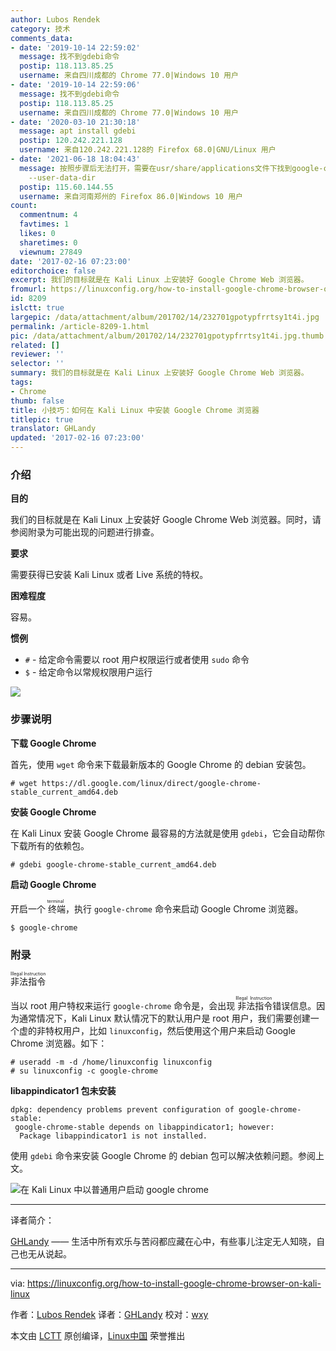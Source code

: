 ```yaml
---
author: Lubos Rendek
category: 技术
comments_data:
- date: '2019-10-14 22:59:02'
  message: 找不到gdebi命令
  postip: 118.113.85.25
  username: 来自四川成都的 Chrome 77.0|Windows 10 用户
- date: '2019-10-14 22:59:06'
  message: 找不到gdebi命令
  postip: 118.113.85.25
  username: 来自四川成都的 Chrome 77.0|Windows 10 用户
- date: '2020-03-10 21:30:18'
  message: apt install gdebi
  postip: 120.242.221.128
  username: 来自120.242.221.128的 Firefox 68.0|GNU/Linux 用户
- date: '2021-06-18 18:04:43'
  message: 按照步骤后无法打开，需要在usr/share/applications文件下找到google-chrome，右键属性启动器-命令行后面添加 --no-sandbox
    --user-data-dir
  postip: 115.60.144.55
  username: 来自河南郑州的 Firefox 86.0|Windows 10 用户
count:
  commentnum: 4
  favtimes: 1
  likes: 0
  sharetimes: 0
  viewnum: 27849
date: '2017-02-16 07:23:00'
editorchoice: false
excerpt: 我们的目标就是在 Kali Linux 上安装好 Google Chrome Web 浏览器。
fromurl: https://linuxconfig.org/how-to-install-google-chrome-browser-on-kali-linux
id: 8209
islctt: true
largepic: /data/attachment/album/201702/14/232701gpotypfrrtsy1t4i.jpg
permalink: /article-8209-1.html
pic: /data/attachment/album/201702/14/232701gpotypfrrtsy1t4i.jpg.thumb.jpg
related: []
reviewer: ''
selector: ''
summary: 我们的目标就是在 Kali Linux 上安装好 Google Chrome Web 浏览器。
tags:
- Chrome
thumb: false
title: 小技巧：如何在 Kali Linux 中安装 Google Chrome 浏览器
titlepic: true
translator: GHLandy
updated: '2017-02-16 07:23:00'
---
```


### 介绍


**目的**


我们的目标就是在 Kali Linux 上安装好 Google Chrome Web 浏览器。同时，请参阅附录为可能出现的问题进行排查。


**要求**


需要获得已安装 Kali Linux 或者 Live 系统的特权。


**困难程度**


容易。


**惯例**


* `#` - 给定命令需要以 root 用户权限运行或者使用 `sudo` 命令
* `$` - 给定命令以常规权限用户运行


![](/data/attachment/album/201702/14/232701gpotypfrrtsy1t4i.jpg)


### 步骤说明


**下载 Google Chrome**


首先，使用 `wget` 命令来下载最新版本的 Google Chrome 的 debian 安装包。



```
# wget https://dl.google.com/linux/direct/google-chrome-stable_current_amd64.deb

```

**安装 Google Chrome**


在 Kali Linux 安装 Google Chrome 最容易的方法就是使用 `gdebi`，它会自动帮你下载所有的依赖包。



```
# gdebi google-chrome-stable_current_amd64.deb

```

**启动 Google Chrome**


开启一个<ruby> 终端 <rp>  （ </rp> <rt>  terminal </rt> <rp>  ） </rp></ruby>，执行 `google-chrome` 命令来启动 Google Chrome 浏览器。



```
$ google-chrome

```

### 附录


<ruby> 非法指令 <rp>  （ </rp> <rt>  Illegal Instruction </rt> <rp>  ） </rp></ruby>


当以 root 用户特权来运行 `google-chrome` 命令是，会出现<ruby> 非法指令 <rp>  （ </rp> <rt>  Illegal Instruction </rt> <rp>  ） </rp></ruby> 错误信息。因为通常情况下，Kali Linux 默认情况下的默认用户是 root 用户，我们需要创建一个虚的非特权用户，比如 `linuxconfig`，然后使用这个用户来启动 Google Chrome 浏览器。如下：



```
# useradd -m -d /home/linuxconfig linuxconfig
# su linuxconfig -c google-chrome

```

**libappindicator1 包未安装**



```
dpkg: dependency problems prevent configuration of google-chrome-stable:
 google-chrome-stable depends on libappindicator1; however:
  Package libappindicator1 is not installed.

```

使用 `gdebi` 命令来安装 Google Chrome 的 debian 包可以解决依赖问题。参阅上文。 


![在 Kali Linux 中以普通用户启动 google chrome](/data/attachment/album/201702/14/232723ld9fa4o9fssnkmy5.jpg)




---


译者简介：


[GHLandy](http://GHLandy.com) —— 生活中所有欢乐与苦闷都应藏在心中，有些事儿注定无人知晓，自己也无从说起。




---


via: <https://linuxconfig.org/how-to-install-google-chrome-browser-on-kali-linux>


作者：[Lubos Rendek](https://linuxconfig.org/how-to-install-google-chrome-browser-on-kali-linux) 译者：[GHLandy](https://github.com/GHLandy) 校对：[wxy](https://github.com/wxy)


本文由 [LCTT](https://github.com/LCTT/TranslateProject) 原创编译，[Linux中国](https://linux.cn/) 荣誉推出
